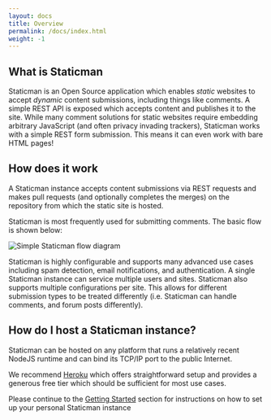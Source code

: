 ```yaml
---
layout: docs
title: Overview
permalink: /docs/index.html
weight: -1
---
```


## What is Staticman

Staticman is an Open Source application which enables *static* websites to accept *dynamic* content submissions, including things like comments. A simple REST API is exposed which accepts content and publishes it to the site. While many comment solutions for static websites require embedding arbitrary JavaScript (and often privacy invading trackers), Staticman works with a simple REST form submission. This means it can even work with bare HTML pages!

## How does it work

A Staticman instance accepts content submissions via REST requests and makes pull requests (and optionally completes the merges) on the repository from which the static site is hosted.

Staticman is most frequently used for submitting comments. The basic flow is shown below:

![Simple Staticman flow diagram](http://www.plantuml.com/plantuml/png/TP1DQiD038NtFiKZ-rx0Yn98ImXTn3I1hlsZkeAnnXrf6dBxZkDnWXS1BupUq_VPsghLmUBWYit9QkCMNzGe6srGAwONlBmYPqCjE4ZQa3RdoxX4TJoTqNen4eF6Pc1LzbBSApVEdWrLy7_SKRWHUhOI-_SpBhCM3rE2VNDVfCQq-b0zhIvwNKidHVwyGBKHnkWS0lr6KhlZ4x1S9RdTuVYHHZfwKPhR6JdP0ZVHV41wTeVT6mOAFIcgpnLtpZeQdR_cexAqBdOiFUo787Hnr_bgbfJBZnHRaYuExXy0)


Staticman is highly configurable and supports many advanced use cases including spam detection, email notifications, and authentication. A single Staticman instance can service multiple users and sites. Staticman also supports multiple configurations per site. This allows for different submission types to be treated differently (i.e. Staticman can handle comments, and forum posts differently).

## How do I host a Staticman instance?

Staticman can be hosted on any platform that runs a relatively recent NodeJS runtime and can bind its TCP/IP port to the public Internet.

We recommend [Heroku](https://www.heroku.com/) which offers straightforward setup and provides a generous free tier which should be sufficient for most use cases.

Please continue to the [Getting Started](/docs/getting-started) section for instructions on how to set up your personal Staticman instance
